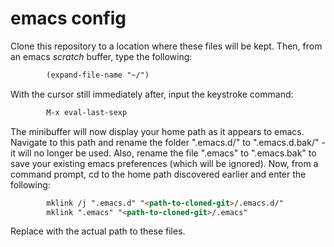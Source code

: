 # emacs config
Clone this repository to a location where these files will be kept.  Then, from
an emacs *scratch* buffer, type the following:
```html
        (expand-file-name "~/")
```
With the cursor still immediately after, input the keystroke command:
```html
        M-x eval-last-sexp
```
The minibuffer will now display your home path as it appears to emacs.  Navigate
to this path and rename the folder ".emacs.d/" to ".emacs.d.bak/" - it will no
longer be used.  Also, rename the file ".emacs" to ".emacs.bak" to save your
existing emacs preferences (which will be ignored).  Now, from a command prompt,
cd to the home path discovered earlier and enter the following:
```html
        mklink /j ".emacs.d" "<path-to-cloned-git>/.emacs.d/"
        mklink ".emacs" "<path-to-cloned-git>/.emacs"
```
Replace <path-to-cloned-git> with the actual path to these files.